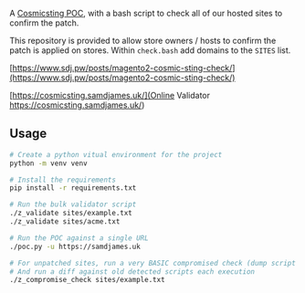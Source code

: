 A [Cosmicsting POC](https://github.com/Chocapikk/CVE-2024-34102), with a bash script to check all of our hosted sites to confirm the patch.

This repository is provided to allow store owners / hosts to confirm the patch is applied on stores. Within `check.bash` add domains to the `SITES` list.

[https://www.sdj.pw/posts/magento2-cosmic-sting-check/](https://www.sdj.pw/posts/magento2-cosmic-sting-check/)

[https://cosmicsting.samdjames.uk/](Online Validator https://cosmicsting.samdjames.uk/)

## Usage
```sh
# Create a python vitual environment for the project
python -m venv venv

# Install the requirements
pip install -r requirements.txt

# Run the bulk validator script
./z_validate sites/example.txt
./z_validate sites/acme.txt

# Run the POC against a single URL
./poc.py -u https://samdjames.uk

# For unpatched sites, run a very BASIC compromised check (dump script srcs)
# And run a diff against old detected scripts each execution
./z_compromise_check sites/example.txt
```

